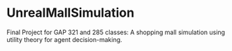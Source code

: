 # UnrealMallSimulation
Final Project for GAP 321 and 285 classes: A shopping mall simulation using utility theory for agent decision-making.

